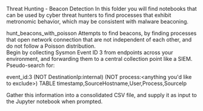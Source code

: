 Threat Hunting - Beacon Detection
In this folder you will find  notebooks that can be used by cyber threat hunters to find processes that exhibit metronomic behavior, which may be consistent with malware beaconing.

hunt_beacons_with_poisson
Attempts to find beacons, by finding processes that open network connection that are not independent of each other, and do not follow a Poisson distribution.  
Begin by collecting Sysmon Event ID 3 from endpoints across your environment, and forwarding them to a central collection point like a SIEM. Pseudo-search for:

  event_id:3 (NOT DestinationIp:internal) (NOT process:<anything you'd like to exclude>) TABLE timestamp,SourceHostname,User,Process,SourceIp

Gather this information into a consolidated CSV file, and supply it as input to the Jupyter notebook when prompted. 
